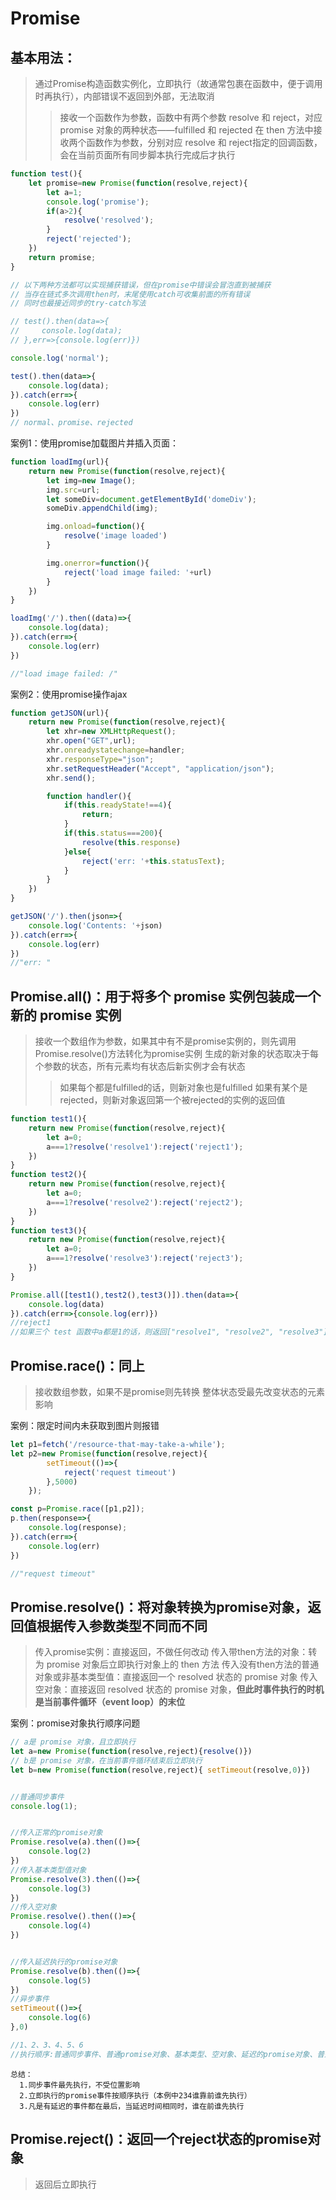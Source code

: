 # Promise

## 基本用法：

> 通过Promise构造函数实例化，立即执行（故通常包裹在函数中，便于调用时再执行），内部错误不返回到外部，无法取消
>> 接收一个函数作为参数，函数中有两个参数 resolve 和 reject，对应 promise 对象的两种状态——fulfilled 和 rejected
>> 在 then 方法中接收两个函数作为参数，分别对应 resolve 和 reject指定的回调函数，会在当前页面所有同步脚本执行完成后才执行

```javascript
function test(){
    let promise=new Promise(function(resolve,reject){
        let a=1;
        console.log('promise');
        if(a>2){
            resolve('resolved');
        }
        reject('rejected');
    })
    return promise;
}

// 以下两种方法都可以实现捕获错误，但在promise中错误会冒泡直到被捕获
// 当存在链式多次调用then时，末尾使用catch可收集前面的所有错误
// 同时也最接近同步的try-catch写法

// test().then(data=>{
//     console.log(data);
// },err=>{console.log(err)})

console.log('normal');

test().then(data=>{
    console.log(data);
}).catch(err=>{
    console.log(err)
})
// normal、promise、rejected
```

案例1：使用promise加载图片并插入页面：

```javascript
function loadImg(url){
    return new Promise(function(resolve,reject){
        let img=new Image();
        img.src=url;
        let someDiv=document.getElementById('domeDiv');
        someDiv.appendChild(img);

        img.onload=function(){
            resolve('image loaded')
        }

        img.onerror=function(){
            reject('load image failed: '+url)
        }
    })
}

loadImg('/').then((data)=>{
    console.log(data);
}).catch(err=>{
    console.log(err)
})

//"load image failed: /"
```

案例2：使用promise操作ajax

```javascript
function getJSON(url){
    return new Promise(function(resolve,reject){
        let xhr=new XMLHttpRequest();
        xhr.open("GET",url);
        xhr.onreadystatechange=handler;
        xhr.responseType="json";
        xhr.setRequestHeader("Accept", "application/json");
        xhr.send();

        function handler(){
            if(this.readyState!==4){
                return;
            }
            if(this.status===200){
                resolve(this.response)
            }else{
                reject('err: '+this.statusText);
            }
        }
    })
}

getJSON('/').then(json=>{
    console.log('Contents: '+json)
}).catch(err=>{
    console.log(err)
})
//"err: "
```

## Promise.all()：用于将多个 promise 实例包装成一个新的 promise 实例

> 接收一个数组作为参数，如果其中有不是promise实例的，则先调用Promise.resolve()方法转化为promise实例
> 生成的新对象的状态取决于每个参数的状态，所有元素均有状态后新实例才会有状态
>> 如果每个都是fulfilled的话，则新对象也是fulfilled
>> 如果有某个是rejected，则新对象返回第一个被rejected的实例的返回值

```javascript
function test1(){
    return new Promise(function(resolve,reject){
        let a=0;
        a===1?resolve('resolve1'):reject('reject1');
    })
}
function test2(){
    return new Promise(function(resolve,reject){
        let a=0;
        a===1?resolve('resolve2'):reject('reject2');
    })
}
function test3(){
    return new Promise(function(resolve,reject){
        let a=0;
        a===1?resolve('resolve3'):reject('reject3');
    })
}

Promise.all([test1(),test2(),test3()]).then(data=>{
    console.log(data)
}).catch(err=>{console.log(err)})
//reject1
//如果三个 test 函数中a都是1的话，则返回["resolve1", "resolve2", "resolve3"]
```

## Promise.race()：同上

> 接收数组参数，如果不是promise则先转换
> 整体状态受最先改变状态的元素影响

案例：限定时间内未获取到图片则报错

```javascript
let p1=fetch('/resource-that-may-take-a-while');
let p2=new Promise(function(resolve,reject){
        setTimeout(()=>{
            reject('request timeout')
        },5000)
    });

const p=Promise.race([p1,p2]);
p.then(response=>{
    console.log(response);
}).catch(err=>{
    console.log(err)
})

//"request timeout"
```

## Promise.resolve()：将对象转换为promise对象，返回值根据传入参数类型不同而不同

> 传入promise实例：直接返回，不做任何改动
> 传入带then方法的对象：转为 promise 对象后立即执行对象上的 then 方法
> 传入没有then方法的普通对象或非基本类型值：直接返回一个 resolved 状态的 promise 对象
> 传入空对象：直接返回 resolved 状态的 promise 对象，**但此时事件执行的时机是当前事件循环（event loop）的末位**

案例：promise对象执行顺序问题

```javascript
// a是 promise 对象，且立即执行
let a=new Promise(function(resolve,reject){resolve()})
// b是 promise 对象，在当前事件循环结束后立即执行
let b=new Promise(function(resolve,reject){ setTimeout(resolve,0)})


//普通同步事件
console.log(1);


//传入正常的promise对象
Promise.resolve(a).then(()=>{
    console.log(2)
})
//传入基本类型值对象
Promise.resolve(3).then(()=>{
    console.log(3)
})
//传入空对象
Promise.resolve().then(()=>{
    console.log(4)
})


//传入延迟执行的promise对象
Promise.resolve(b).then(()=>{
    console.log(5)
})
//异步事件
setTimeout(()=>{
    console.log(6)
},0)

//1、2、3、4、5、6
//执行顺序:普通同步事件、普通promise对象、基本类型、空对象、延迟的promise对象、普通异步事件
```

    总结：
      1.同步事件最先执行，不受位置影响
      2.立即执行的promise事件按顺序执行（本例中234谁靠前谁先执行）
      3.凡是有延迟的事件都在最后，当延迟时间相同时，谁在前谁先执行

## Promise.reject()：返回一个reject状态的promise对象

> 返回后立即执行